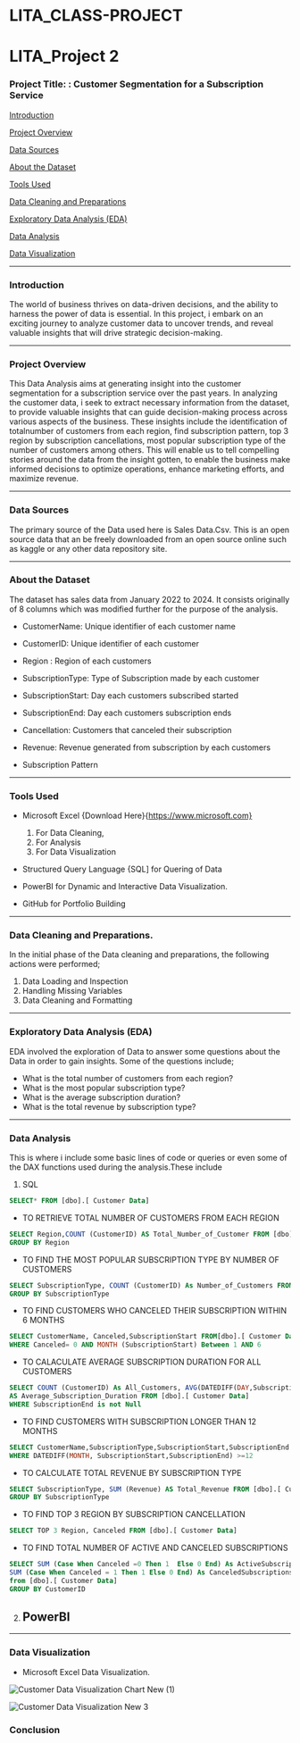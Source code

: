 # LITA_CLASS-PROJECT
 # LITA_Project 2

### Project Title: : Customer Segmentation for a Subscription Service

[Introduction](#introduction)

[Project Overview](#project-overview)

[Data Sources](#data-sources)

[About the Dataset](#about-the-dataset)

[Tools Used](#tools-used)

[Data Cleaning and Preparations](#data-cleaning-and-preparations)

[Exploratory Data Analysis (EDA)](#exploratory-data-analysis)

[Data Analysis](#data-analysis)

[Data Visualization](#data-visualization)
  
---
### Introduction
 The world of business thrives on data-driven decisions, and the ability to harness the power of data is essential. In this project, i embark on an exciting journey to analyze customer data to uncover trends, and reveal valuable insights that will drive strategic decision-making.
 
 --- 
### Project Overview
This Data Analysis aims at generating insight into the customer segmentation for a subscription service over the past years. In analyzing the customer data, i seek to extract necessary information from the dataset, to provide valuable insights that can guide decision-making process across various aspects of the business. These insights include the identification of totalnumber of customers from each region, find subscription pattern, top 3 region by subscription cancellations, most popular subscription type of the number of customers among others. This will enable us to tell compelling stories around the data from the insight gotten, to enable the business make informed decisions to optimize operations, enhance marketing efforts, and maximize revenue.

---
 ###  Data Sources
The primary source of the Data used here is Sales Data.Csv. This is an open source data that an be freely downloaded from an open source online such as kaggle or any other data repository site.
 
---
### About the Dataset
The dataset has sales data from January 2022 to 2024. It consists originally of 8 columns which was modified further for the purpose of the analysis.

- CustomerName: Unique identifier of each customer name

- CustomerID: Unique identifier of each customer

- Region : Region of each customers

- SubscriptionType: Type of Subscription made by each customer
 
- SubscriptionStart: Day each customers subscribed started

- SubscriptionEnd: Day each customers subscription ends
  
- Cancellation: Customers that canceled their subscription
  
- Revenue: Revenue generated from subscription by each customers

- Subscription Pattern
  
---
### Tools Used
- Microsoft Excel {Download Here}{https://www.microsoft.com}
  1. For Data Cleaning, 
  2. For Analysis
  3. For Data Visualization

 - Structured Query Language {SQL] for Quering of Data
  
- PowerBI for Dynamic and Interactive Data Visualization.

- GitHub for Portfolio Building

---
### Data Cleaning and Preparations.
In the initial phase of the Data cleaning and preparations, the following actions were performed; 
 1. Data Loading and Inspection
 2. Handling Missing Variables
 3. Data Cleaning and Formatting

---
### Exploratory Data Analysis (EDA)
EDA involved the exploration of Data to answer some questions about the Data in order to gain insights. Some of the questions include;

- What is the total number of customers from each region?
- What is the most popular subscription type?
- What is the average subscription duration?
- What is the total revenue by subscription type?

---
### Data Analysis
This is where i include some basic lines of code or queries or even some of the DAX functions used during the analysis.These include
1. SQL
```SQL
SELECT* FROM [dbo].[ Customer Data]
```
- TO RETRIEVE TOTAL NUMBER OF CUSTOMERS FROM EACH REGION
```SQL
SELECT Region,COUNT (CustomerID) AS Total_Number_of_Customer FROM [dbo].[ Customer Data]
GROUP BY Region
```
 - TO FIND THE MOST POPULAR SUBSCRIPTION TYPE BY NUMBER OF CUSTOMERS
```SQL
SELECT SubscriptionType, COUNT (CustomerID) As Number_of_Customers FROM [dbo].[ Customer Data]
GROUP BY SubscriptionType
```
- TO FIND CUSTOMERS WHO CANCELED THEIR SUBSCRIPTION WITHIN 6 MONTHS
```SQL
SELECT CustomerName, Canceled,SubscriptionStart FROM[dbo].[ Customer Data]
WHERE Canceled= 0 AND MONTH (SubscriptionStart) Between 1 AND 6
```
- TO CALACULATE AVERAGE SUBSCRIPTION DURATION FOR ALL CUSTOMERS
```SQL
SELECT COUNT (CustomerID) As All_Customers, AVG(DATEDIFF(DAY,SubscriptionStart,SubscriptionEnd))
AS Average_Subscription_Duration FROM [dbo].[ Customer Data]
WHERE SubscriptionEnd is not Null
```
- TO FIND CUSTOMERS WITH SUBSCRIPTION LONGER THAN 12 MONTHS
```SQL
SELECT CustomerName,SubscriptionType,SubscriptionStart,SubscriptionEnd FROM [dbo].[ Customer Data]
WHERE DATEDIFF(MONTH, SubscriptionStart,SubscriptionEnd) >=12
```
- TO CALCULATE TOTAL REVENUE BY SUBSCRIPTION TYPE
```SQL
SELECT SubscriptionType, SUM (Revenue) AS Total_Revenue FROM [dbo].[ Customer Data]
GROUP BY SubscriptionType
```
- TO FIND TOP 3 REGION BY SUBSCRIPTION CANCELLATION
```SQL
SELECT TOP 3 Region, Canceled FROM [dbo].[ Customer Data]
```
- TO FIND TOTAL NUMBER OF ACTIVE AND CANCELED SUBSCRIPTIONS
```SQL
SELECT SUM (Case When Canceled =0 Then 1  Else 0 End) As ActiveSubscriptions,
SUM (Case When Canceled = 1 Then 1 Else 0 End) As CanceledSubscriptions
from [dbo].[ Customer Data]
GROUP BY CustomerID
```

2. PowerBI
   -
   
--- 
### Data Visualization
- Microsoft Excel Data Visualization.
  
![Customer Data Visualization Chart New (1)](https://github.com/user-attachments/assets/f9b153f0-1589-4027-b528-5ff870491dc0)



![Customer Data Visualization New 3](https://github.com/user-attachments/assets/3b7e41bc-9cdc-4aa1-921d-8dd8fc2685fd)





### Conclusion






